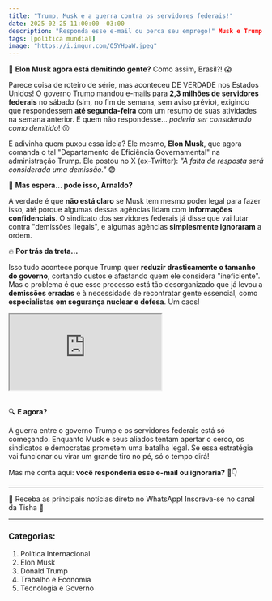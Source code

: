 ```yaml
---
title: "Trump, Musk e a guerra contra os servidores federais!"
date: 2025-02-25 11:00:00 -03:00
description: "Responda esse e-mail ou perca seu emprego!" Musk e Trump estão pressionando servidores nos EUA! 😳"
tags: [politica mundial]
image: "https://i.imgur.com/O5YHpaW.jpeg"
---
```


🦎 **Elon Musk agora está demitindo gente?** Como assim, Brasil?! 😱

Parece coisa de roteiro de série, mas aconteceu DE VERDADE nos Estados Unidos! O governo Trump mandou e-mails para **2,3 milhões de servidores federais** no sábado (sim, no fim de semana, sem aviso prévio), exigindo que respondessem **até segunda-feira** com um resumo de suas atividades na semana anterior. E quem não respondesse... _poderia ser considerado como demitido_! 😵

E adivinha quem puxou essa ideia? Ele mesmo, **Elon Musk**, que agora comanda o tal "Departamento de Eficiência Governamental" na administração Trump. Ele postou no X (ex-Twitter): _"A falta de resposta será considerada uma demissão."_ 😨

💼 **Mas espera... pode isso, Arnaldo?**

A verdade é que **não está claro** se Musk tem mesmo poder legal para fazer isso, até porque algumas dessas agências lidam com **informações confidenciais**. O sindicato dos servidores federais já disse que vai lutar contra "demissões ilegais", e algumas agências **simplesmente ignoraram** a ordem.

🔥 **Por trás da treta...**

Isso tudo acontece porque Trump quer **reduzir drasticamente o tamanho do governo**, cortando custos e afastando quem ele considera "ineficiente". Mas o problema é que esse processo está tão desorganizado que já levou a **demissões erradas** e à necessidade de recontratar gente essencial, como **especialistas em segurança nuclear e defesa**. Um caos!

<div class="video-wrapper">
<div class="plyr__video-embed" id="youtube-player">
<iframe src="https://www.youtube.com/embed/yztoSIWfe2o" allowfullscreen="" allowtransparency="" allow="autoplay"></iframe>
</div>
</div>
<br>

🔍 **E agora?**

A guerra entre o governo Trump e os servidores federais está só começando. Enquanto Musk e seus aliados tentam apertar o cerco, os sindicatos e democratas prometem uma batalha legal. Se essa estratégia vai funcionar ou virar um grande tiro no pé, só o tempo dirá!

Mas me conta aqui: **você responderia esse e-mail ou ignoraria?** 😬👇

---

🌟 Receba as principais notícias direto no WhatsApp! Inscreva-se no canal da Tisha 📲

----------

### **Categorias:**
1.  Política Internacional
2.  Elon Musk
3.  Donald Trump
4.  Trabalho e Economia
5.  Tecnologia e Governo
